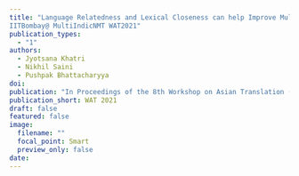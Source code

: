 ```yaml
---
title: "Language Relatedness and Lexical Closeness can help Improve Multilingual NMT:
IITBombay@ MultiIndicNMT WAT2021"
publication_types:
  - "1"
authors:
  - Jyotsana Khatri
  - Nikhil Saini
  - Pushpak Bhattacharyya
doi: 
publication: "In Proceedings of the 8th Workshop on Asian Translation (Shared Task Papers) (WAT)"
publication_short: WAT 2021
draft: false
featured: false
image:
  filename: ""
  focal_point: Smart
  preview_only: false
date:
---
```

